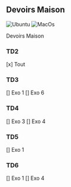 ## Devoirs Maison

![Ubuntu](https://github.com/ejovo13/informatique-TD_dm/actions/workflows/Ubuntu.yml/badge.svg)
![MacOs](https://github.com/ejovo13/informatique-TD_dm/actions/workflows/Mac.yml/badge.svg)

Devoirs Maison

### TD2
[x] Tout

### TD3
[] Exo 1
[] Exo 6

### TD4
[] Exo 3
[] Exo 4

### TD5
[] Exo 1

### TD6
[] Exo 1
[] Exo 4